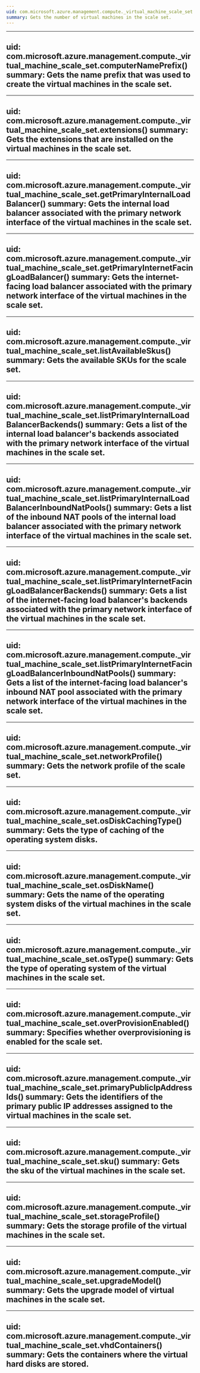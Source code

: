 ```yaml
---
uid: com.microsoft.azure.management.compute._virtual_machine_scale_set.capacity()
summary: Gets the number of virtual machines in the scale set.
---
```


---
uid: com.microsoft.azure.management.compute._virtual_machine_scale_set.computerNamePrefix()
summary: Gets the name prefix that was used to create the virtual machines in the scale set.
---

---
uid: com.microsoft.azure.management.compute._virtual_machine_scale_set.extensions()
summary: Gets the extensions that are installed on the virtual machines in the scale set.
---

---
uid: com.microsoft.azure.management.compute._virtual_machine_scale_set.getPrimaryInternalLoadBalancer()
summary: Gets the internal load balancer associated with the primary network interface of the virtual machines in the scale set.
---

---
uid: com.microsoft.azure.management.compute._virtual_machine_scale_set.getPrimaryInternetFacingLoadBalancer()
summary: Gets the internet-facing load balancer associated with the primary network interface of the virtual machines in the scale set.
---

---
uid: com.microsoft.azure.management.compute._virtual_machine_scale_set.listAvailableSkus()
summary: Gets the available SKUs for the scale set.
---

---
uid: com.microsoft.azure.management.compute._virtual_machine_scale_set.listPrimaryInternalLoadBalancerBackends()
summary: Gets a list of the internal load balancer's backends associated with the primary network interface of the virtual machines in the scale set.
---

---
uid: com.microsoft.azure.management.compute._virtual_machine_scale_set.listPrimaryInternalLoadBalancerInboundNatPools()
summary: Gets a list of the inbound NAT pools of the internal load balancer associated with the primary network interface of the virtual machines in the scale set.
---

---
uid: com.microsoft.azure.management.compute._virtual_machine_scale_set.listPrimaryInternetFacingLoadBalancerBackends()
summary: Gets a list of the internet-facing load balancer's backends associated with the primary network interface of the virtual machines in the scale set.
---

---
uid: com.microsoft.azure.management.compute._virtual_machine_scale_set.listPrimaryInternetFacingLoadBalancerInboundNatPools()
summary: Gets a list of the internet-facing load balancer's inbound NAT pool associated with the primary network interface of the virtual machines in the scale set.
---

---
uid: com.microsoft.azure.management.compute._virtual_machine_scale_set.networkProfile()
summary: Gets the network profile of the scale set.
---

---
uid: com.microsoft.azure.management.compute._virtual_machine_scale_set.osDiskCachingType()
summary: Gets the type of caching of the operating system disks.
---

---
uid: com.microsoft.azure.management.compute._virtual_machine_scale_set.osDiskName()
summary: Gets the name of the operating system disks of the virtual machines in the scale set.
---

---
uid: com.microsoft.azure.management.compute._virtual_machine_scale_set.osType()
summary: Gets the type of operating system of the virtual machines in the scale set.
---

---
uid: com.microsoft.azure.management.compute._virtual_machine_scale_set.overProvisionEnabled()
summary: Specifies whether overprovisioning is enabled for the scale set.
---

---
uid: com.microsoft.azure.management.compute._virtual_machine_scale_set.primaryPublicIpAddressIds()
summary: Gets the identifiers of the primary public IP addresses assigned to the virtual machines in the scale set.
---

---
uid: com.microsoft.azure.management.compute._virtual_machine_scale_set.sku()
summary: Gets the sku of the virtual machines in the scale set.
---

---
uid: com.microsoft.azure.management.compute._virtual_machine_scale_set.storageProfile()
summary: Gets the storage profile of the virtual machines in the scale set.
---

---
uid: com.microsoft.azure.management.compute._virtual_machine_scale_set.upgradeModel()
summary: Gets the upgrade model of virtual machines in the scale set.
---

---
uid: com.microsoft.azure.management.compute._virtual_machine_scale_set.vhdContainers()
summary: Gets the containers where the virtual hard disks are stored.
---
